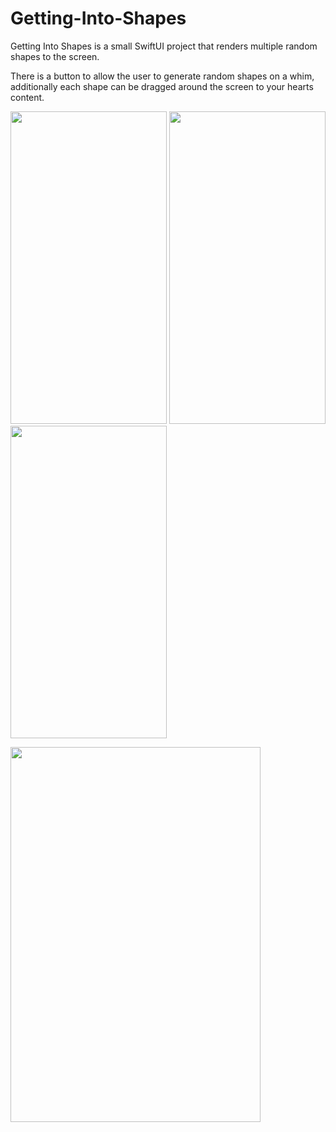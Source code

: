 # Getting-Into-Shapes

Getting Into Shapes is a small SwiftUI project that renders multiple random shapes to the screen.

There is a button to allow the user to generate random shapes on a whim, additionally each shape can be dragged around the screen to your hearts content.


<img src="https://user-images.githubusercontent.com/35436813/153573235-48b99280-c70e-4181-8b9c-c6957e605170.png" width="250" height="500"> <img src="https://user-images.githubusercontent.com/35436813/153553940-42b23a3c-e76c-43a2-aa2c-d564dae6881f.png" width="250" height="500"> <img src="https://user-images.githubusercontent.com/35436813/153575593-c8848203-2696-411e-9c20-f5de62585108.png" width="250" height="500">

<img src="https://user-images.githubusercontent.com/35436813/153693602-24bc153e-3f8e-42e6-814d-e6196d825ad9.png" width="400" height="600">
